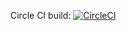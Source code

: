 Circle CI build: 
[![CircleCI](https://circleci.com/gh/pulawskk/dbs-food.svg?style=svg&circle-token=f2e552723868d5e66fe23404904321049562d50d)](https://app.circleci.com/pipelines/github/pulawskk/dbs-food)
